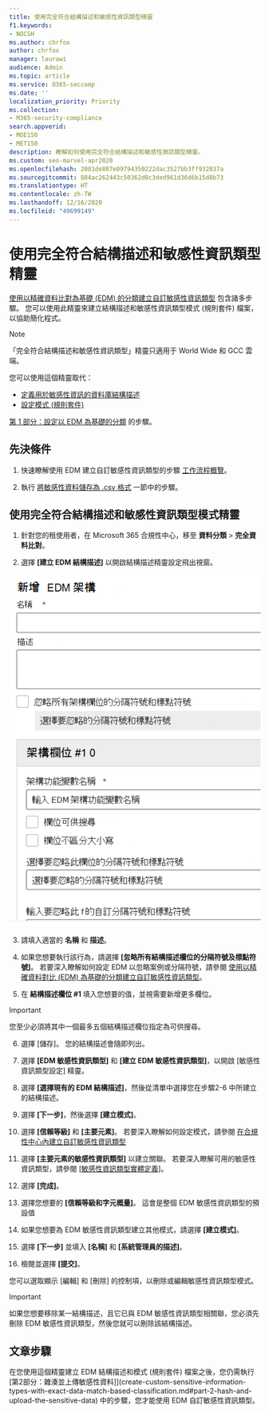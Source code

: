 ```yaml
---
title: 使用完全符合結構描述和敏感性資訊類型精靈
f1.keywords:
- NOCSH
ms.author: chrfox
author: chrfox
manager: laurawi
audience: Admin
ms.topic: article
ms.service: O365-seccomp
ms.date: ''
localization_priority: Priority
ms.collection:
- M365-security-compliance
search.appverid:
- MOE150
- MET150
description: 瞭解如何使用完全符合結構描述和敏感性資訊類型精靈。
ms.custom: seo-marvel-apr2020
ms.openlocfilehash: 2081de887e09794350222dac3527bb3ff932837a
ms.sourcegitcommit: 884ac262443c50362d0c3ded961d36d6b15d8b73
ms.translationtype: HT
ms.contentlocale: zh-TW
ms.lasthandoff: 12/16/2020
ms.locfileid: "49699149"
---
```

# <a name="use-the-exact-data-match-schema-and-sensitive-information-type-wizard"></a>使用完全符合結構描述和敏感性資訊類型精靈

[使用以精確資料比對為基礎 (EDM) 的分類建立自訂敏感性資訊類型](create-custom-sensitive-information-types-with-exact-data-match-based-classification.md) 包含諸多步驟。  您可以使用此精靈來建立結構描述和敏感性資訊類型模式 (規則套件) 檔案，以協助簡化程式。

> [!NOTE]
> 「完全符合結構描述和敏感性資訊類型」精靈只適用于 World Wide 和 GCC 雲端。

您可以使用這個精靈取代：

- [定義用於敏感性資訊的資料庫結構描述](create-custom-sensitive-information-types-with-exact-data-match-based-classification.md#define-the-schema-for-your-database-of-sensitive-information)
- [設定模式 (規則套件)](create-custom-sensitive-information-types-with-exact-data-match-based-classification.md#set-up-a-rule-package)

[第 1 部分：設定以 EDM 為基礎的分類](create-custom-sensitive-information-types-with-exact-data-match-based-classification.md#part-1-set-up-edm-based-classification) 的步驟。

## <a name="pre-requisites"></a>先決條件

1. 快速瞭解使用 EDM 建立自訂敏感性資訊類型的步驟 [工作流程概覽](create-custom-sensitive-information-types-with-exact-data-match-based-classification.md#the-work-flow-at-a-glance)。

2. 執行 [將敏感性資料儲存為 .csv 格式](create-custom-sensitive-information-types-with-exact-data-match-based-classification.md#save-sensitive-data-in-csv-format) 一節中的步驟。

## <a name="use-the-exact-data-match-schema-and-sensitive-information-type-pattern-wizard"></a>使用完全符合結構描述和敏感性資訊類型模式精靈

1. 針對您的租使用者，在 Microsoft 365 合規性中心，移至 **資料分類** > **完全資料比對**。

2. 選擇 **[建立 EDM 結構描述]** 以開啟結構描述精靈設定飛出視窗。

![EDM 結構描述建立精靈設定飛出視窗](../media/edm-schema-wizard-1.png)

3. 請填入適當的 **名稱** 和 **描述**。

4. 如果您想要執行該行為，請選擇 **[忽略所有結構描述欄位的分隔符號及標點符號]**。 若要深入瞭解如何設定 EDM 以忽略案例或分隔符號，請參閱 [使用以精確資料對比 (EDM) 為基礎的分類建立自訂敏感性資訊類型](create-custom-sensitive-information-types-with-exact-data-match-based-classification.md)。

5. 在 **結構描述欄位 #1** 填入您想要的值，並視需要新增更多欄位。 

> [!IMPORTANT]
> 您至少必須將其中一個最多五個結構描述欄位指定為可供搜尋。

6. 選擇 [儲存]。 您的結構描述會隨即列出。

7. 選擇 **[EDM 敏感性資訊類型]** 和 **[建立 EDM 敏感性資訊類型]**，以開啟 [敏感性資訊類型設定] 精靈。

8. 選擇 **[選擇現有的 EDM 結構描述]**，然後從清單中選擇您在步驟2-6 中所建立的結構描述。

9. 選擇 **[下一步]**，然後選擇 **[建立模式]**。

10. 選擇 **[信賴等級]** 和 **[主要元素]**。  若要深入瞭解如何設定模式，請參閱 [在合規性中心內建立自訂敏感性資訊類型](create-a-custom-sensitive-information-type.md)

11.  選擇 **[主要元素的敏感性資訊類型]** 以建立關聯。 若要深入瞭解可用的敏感性資訊類型，請參閱 [[敏感性資訊類型實體定義]](sensitive-information-type-entity-definitions.md)。

12. 選擇 **[完成]**。

13. 選擇您想要的 **[信賴等級和字元概量]**。  這會是整個 EDM 敏感性資訊類型的預設值

13. 如果您想要為 EDM 敏感性資訊類型建立其他模式，請選擇 **[建立模式]**。

14. 選擇 **[下一步]** 並填入 **[名稱]** 和 **[系統管理員的描述]**。

15. 檢閱並選擇 **[提交]**。

您可以選取顯示 [編輯] 和 [刪除] 的控制項，以刪除或編輯敏感性資訊類型模式。

> [!IMPORTANT]
> 如果您想要移除某一結構描述，且它已與 EDM 敏感性資訊類型相關聯，您必須先刪除 EDM 敏感性資訊類型，然後您就可以刪除該結構描述。

## <a name="post-steps"></a>文章步驟

在您使用這個精靈建立 EDM 結構描述和模式 (規則套件) 檔案之後，您仍需執行 [第2部分：雜湊並上傳敏感性資料]](create-custom-sensitive-information-types-with-exact-data-match-based-classification.md#part-2-hash-and-upload-the-sensitive-data) 中的步驟，您才能使用 EDM 自訂敏感性資訊類型。
